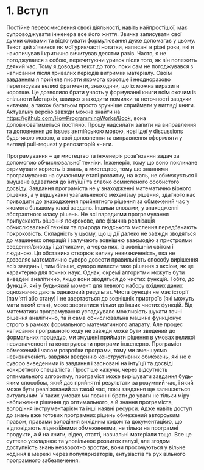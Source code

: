 # 1. Вступ

Постійне переосмислення своєї діяльності, навіть найпростішої, має супроводжувати інженера все його життя. Звичка записувати свої думки словами та відточувати формулювання дуже допомагає у цьому. Текст цей з'явився як мої уривчасті нотатки, написані в різні роки, які я накопичував і критично вичитував десятки разів. Часто, я не погоджувався з собою, перечитуючи уривок після того, як він полежить деякий час. Тому я доводив текст до того, поки сам не погоджувався з написаним після тривалих періодів витримки матеріалу. Своїм завданням я прийняв писати якомога коротше і неодноразово переписував великі фрагменти, знаходячи, що їх можна виразити коротше. Це дозволило брати участь у формуванні книги всім охочим із спільноти Метархія, швидко знаходити помилки та неточності завдяки читачам, а також багатьом просто зручніше сприймати у вигляді книги. Актуальну версію завжди можна знайти на https://github.com/HowProgrammingWorks/Book, вона доповнюватиметься постійно. Прошу надсилати запити на виправлення та доповнення до [issues](https://github.com/HowProgrammingWorks/Book/issues) англійською мовою, нові ідеї у [discussions](https://github.com/HowProgrammingWorks/Book/discussions) будь-якою мовою, а свої доповнення та виправлення оформляти у вигляді pull-request у репозиторій книги.

Програмування – це мистецтво та інженерія розв'язання задач за допомогою обчислювальної техніки. Інженерія, тому що воно покликане отримувати користь із знань, а мистецтво, тому що знаннями програмування на сучасному етапі розвитку, на жаль, не обмежується і змушене вдаватися до інтуїції та слабко осмисленого особистого досвіду. Завдання програміста не у знаходженні математично вірного рішення, а у відшуканні узагальненого механізму рішення, здатного нас приводити до знаходження прийнятного рішення за обмежений час у якомога більшому класі завдань. Іншими словами, у знаходженні абстрактного класу рішень. Не всі парадигми програмування припускають рішення покрокове, але фізична реалізація обчислювальної техніки та природа людського мислення передбачають покроковість. Складність у цьому, що ці дії далеко не завжди зводяться до машинних операцій і залучають зовнішню взаємодію з пристроями введення/виводу і датчиками, а через них, із зовнішнім світом і людиною. Ця обставина створює велику невизначеність, яка не дозволяє математично суворо довести правильність способу вирішення всіх завдань і, тим більше, суворо вивести таке рішення з аксіом, як це характерно для точних наук. Однак, окремі алгоритми можуть бути виведені аналітично, якщо вони зводяться до чистих функцій. Тобто, до функцій, які у будь-який момент для певного набору вхідних даних однозначно дають однаковий результат. Чиста функція не має історії (пам'яті або стану) і не звертається до зовнішніх пристроїв (які можуть мати такий стан), може звертатися тільки до інших чистих функцій. Від математики програмування успадкувало можливість шукати точні рішення аналітично, та й сама обчислювальна машина функціонує строго в рамках формального математичного апарату. Але процес написання програмного коду не завжди може бути зведений до формальних процедур, ми змушені приймати рішення в умовах великої невизначеності та конструювати програми інженерно. Програміст обмежений і часом розробки програми, тому ми зменшуємо невизначеність завдяки введенню конструктивних обмежень, які не є суворо виведеними із завдання і засновані на інтуїції та досвіді конкретного спеціаліста. Простіше кажучи, через відсутність оптимального алгоритму, програміст може вирішувати завдання будь-яким способом, який дає прийнятні результати за розумний час, і який може бути реалізований за такий час, поки завдання ще залишається актуальним. У таких умовах ми повинні брати до уваги не тільки міру наближення рішення до оптимального, а й знання програміста, володіння інструментарієм та інші наявні ресурси. Адже навіть доступ до знань вже готових програмних рішень обмежений авторським правом, правами володіння вихідним кодом та документацією, що відповідають ліцензійними обмеженнями, не тільки на програмні продукти, а й на книги, відео, статті, навчальні матеріали тощо. Все це суттєво ускладнює та уповільнює розвиток галузі, але згодом доступність знань незворотно зростає, вони просочуються у вільне ходіння в мережі через популяризаторів, ентузіастів та рух вільного програмного забезпечення.
